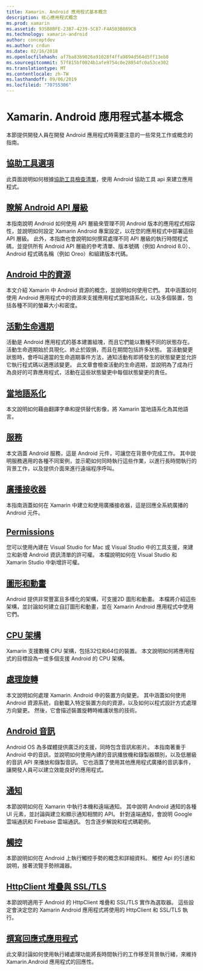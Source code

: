 ```yaml
---
title: Xamarin. Android 應用程式基本概念
description: 核心應用程式概念
ms.prod: xamarin
ms.assetid: 935B8BFE-23B7-4239-5C87-F4A503B889CB
ms.technology: xamarin-android
author: conceptdev
ms.author: crdun
ms.date: 02/16/2018
ms.openlocfilehash: af7ba83b9026a91028f4ffa9894d564d5ff13eb8
ms.sourcegitcommit: 57f815bf0024b1afe9754c0e28054fc0a53ce302
ms.translationtype: MT
ms.contentlocale: zh-TW
ms.lasthandoff: 09/06/2019
ms.locfileid: "70755306"
---
```

# <a name="xamarinandroid-application-fundamentals"></a>Xamarin. Android 應用程式基本概念

本節提供開發人員在開發 Android 應用程式時需要注意的一些常見工作或概念的指南。

## <a name="accessibilityandroidapp-fundamentalsaccessibilitymd"></a>[協助工具選項](~/android/app-fundamentals/accessibility.md)

此頁面說明如何根據[協助工具檢查清單](~/cross-platform/app-fundamentals/accessibility.md)，使用 Android 協助工具 api 來建立應用程式。

## <a name="understanding-android-api-levelsandroidapp-fundamentalsandroid-api-levelsmd"></a>[瞭解 Android API 層級](~/android/app-fundamentals/android-api-levels.md)

本指南說明 Android 如何使用 API 層級來管理不同 Android 版本的應用程式相容性，並說明如何設定 Xamarin Android 專案設定，以在您的應用程式中部署這些 API 層級。 此外，本指南也會說明如何撰寫處理不同 API 層級的執行時間程式碼，並提供所有 Android API 層級的參考清單、版本號碼（例如 Android 8.0）、Android 程式碼名稱（例如 Oreo）和組建版本代碼。

## <a name="resources-in-androidandroidapp-fundamentalsresources-in-androidindexmd"></a>[Android 中的資源](~/android/app-fundamentals/resources-in-android/index.md)

本文介紹 Xamarin 中 Android 資源的概念，並說明如何使用它們。 其中涵蓋如何使用 Android 應用程式中的資源來支援應用程式當地語系化，以及多個裝置，包括各種不同的螢幕大小和密度。

## <a name="activity-lifecycleandroidapp-fundamentalsactivity-lifecycleindexmd"></a>[活動生命週期](~/android/app-fundamentals/activity-lifecycle/index.md)

活動是 Android 應用程式的基本建置組塊，而且它們能以數種不同的狀態存在。 活動生命週期始於具現化、終止於毀損，而且在期間包括許多狀態。 當活動變更狀態時，會呼叫適當的生命週期事件方法，通知活動有即將發生的狀態變更並允許它執行程式碼以適應該變更。 此文章會檢查活動的生命週期，並說明為了成為行為良好的可靠應用程式，活動在這些狀態變更中每個狀態變更的責任。

## <a name="localizationandroidapp-fundamentalslocalizationmd"></a>[當地語系化](~/android/app-fundamentals/localization.md)

本文說明如何藉由翻譯字串和提供替代影像，將 Xamarin 當地語系化為其他語言。

## <a name="servicesandroidapp-fundamentalsservicesindexmd"></a>[服務](~/android/app-fundamentals/services/index.md)

本文涵蓋 Android 服務，這是 Android 元件，可讓您在背景中完成工作。 其中說明服務適用的各種不同案例，並示範如何同時執行這些作業，以進行長時間執行的背景工作，以及提供介面來進行遠端程序呼叫。

## <a name="broadcast-receiversandroidapp-fundamentalsbroadcast-receiversmd"></a>[廣播接收器](~/android/app-fundamentals/broadcast-receivers.md)

本指南涵蓋如何在 Xamarin 中建立和使用廣播接收器，這是回應全系統廣播的 Android 元件。

## <a name="permissionsandroidapp-fundamentalspermissionsmd"></a>[Permissions](~/android/app-fundamentals/permissions.md)

您可以使用內建在 Visual Studio for Mac 或 Visual Studio 中的工具支援，來建立和新增 Android 資訊清單的許可權。 本檔說明如何在 Visual Studio 和 Xamarin Studio 中新增許可權。

## <a name="graphics-and-animationandroidapp-fundamentalsgraphics-and-animationmd"></a>[圖形和動畫](~/android/app-fundamentals/graphics-and-animation.md)

Android 提供非常豐富且多樣化的架構，可支援2D 圖形和動畫。 本檔將介紹這些架構，並討論如何建立自訂圖形和動畫，並在 Xamarin Android 應用程式中使用它們。

## <a name="cpu-architecturesandroidapp-fundamentalscpu-architecturesmd"></a>[CPU 架構](~/android/app-fundamentals/cpu-architectures.md)

Xamarin 支援數種 CPU 架構，包括32位和64位的裝置。 本文說明如何將應用程式的目標設為一或多個支援 Android 的 CPU 架構。

## <a name="handling-rotationandroidapp-fundamentalshandling-rotationmd"></a>[處理旋轉](~/android/app-fundamentals/handling-rotation.md)

本文說明如何處理 Xamarin. Android 中的裝置方向變更。 其中涵蓋如何使用 Android 資源系統，自動載入特定裝置方向的資源，以及如何以程式設計方式處理方向變更。 然後，它會描述裝置旋轉時維護狀態的技術。

## <a name="android-audioandroidapp-fundamentalsandroid-audiomd"></a>[Android 音訊](~/android/app-fundamentals/android-audio.md)

Android OS 為多媒體提供廣泛的支援，同時包含音訊和影片。 本指南著重于 Android 中的音訊，並說明如何使用內建的音訊播放機和錄製器類別，以及低層級的音訊 API 來播放和錄製音訊。 它也涵蓋了使用其他應用程式廣播的音訊事件，讓開發人員可以建立效能良好的應用程式。

## <a name="notificationsandroidapp-fundamentalsnotificationsindexmd"></a>[通知](~/android/app-fundamentals/notifications/index.md)

本節說明如何在 Xamarin 中執行本機和遠端通知。 其中說明 Android 通知的各種 UI 元素，並討論與建立和顯示通知相關的 API。 針對遠端通知，會說明 Google 雲端通訊和 Firebase 雲端通訊。 包含逐步解說和程式碼範例。

## <a name="touchandroidapp-fundamentalstouchindexmd"></a>[觸控](~/android/app-fundamentals/touch/index.md)

本節說明如何在 Android 上執行觸控手勢的概念和詳細資料。 觸控 Api 的引進和說明，接著流覽手勢辨識器。

## <a name="httpclient-stack-and-ssltlsandroidapp-fundamentalshttp-stackmd"></a>[HttpClient 堆疊與 SSL/TLS](~/android/app-fundamentals/http-stack.md)

本節說明適用于 Android 的 HttpClient 堆疊和 SSL/TLS 實作為選取器。 這些設定會決定您的 Xamarin Android 應用程式將使用的 HttpClient 和 SSL/TLS 執行。

## <a name="writing-responsive-applicationswriting-responsive-appsmd"></a>[撰寫回應式應用程式](writing-responsive-apps.md)

此文章討論如何使用執行緒處理功能將長時間執行的工作移至背景執行緒，來維持 Xamarin.Android 應用程式的回應性。

